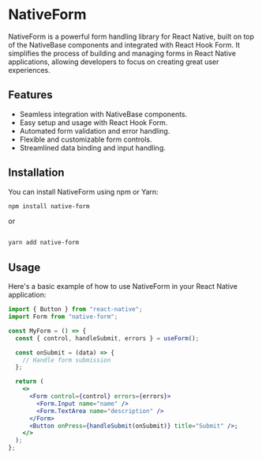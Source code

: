 # NativeForm

NativeForm is a powerful form handling library for React Native, built on top of the NativeBase components and integrated with React Hook Form. It simplifies the process of building and managing forms in React Native applications, allowing developers to focus on creating great user experiences.

## Features

- Seamless integration with NativeBase components.
- Easy setup and usage with React Hook Form.
- Automated form validation and error handling.
- Flexible and customizable form controls.
- Streamlined data binding and input handling.

## Installation

You can install NativeForm using npm or Yarn:

```bash
npm install native-form

```

or

```bash

yarn add native-form
```

## Usage

Here's a basic example of how to use NativeForm in your React Native application:

```jsx
import { Button } from "react-native";
import Form from "native-form";

const MyForm = () => {
  const { control, handleSubmit, errors } = useForm();

  const onSubmit = (data) => {
    // Handle form submission
  };

  return (
    <>
      <Form control={control} errors={errors}>
        <Form.Input name="name" />
        <Form.TextArea name="description" />
      </Form>
      <Button onPress={handleSubmit(onSubmit)} title="Submit" />;
    </>
  );
};
```
